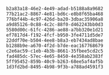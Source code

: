 
                b2a83a18-46e2-4e49-adad-b5188a8a9682
                77b21ac2-8867-4e81-bd6c-e8b8f65ba468
                776bf44b-4c97-426d-ba20-3dbac35906a8
                a9d85126-0c88-4c2c-88f0-d462243bb0d3
                5580d00c-61fc-4286-ae88-a7bb320e1d21
                ef7817d4-f192-4fcf-b950-3fe4711d5de7
                22ddf70e-b504-4ee8-b8a3-eb7434ad8bae
                b1288b9e-a670-4f2d-b7de-eac167768679
                c2e6ac59-c1eb-4b3b-8661-35fbee5cd2c5
                fad485dc-57ec-4e65-8450-4e358ab2383f
                5ff95452-859b-40c9-b263-68ee5af4af5b
                1d3fd2bd-8495-4b98-9f3b-a788ad4591f3
                